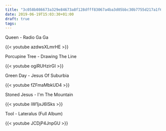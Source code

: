 ```yaml
---
title: "3c058b086673a329e84673a8f128dfff83067a4ba3d05bbc30b7755d217a1f66"
date: 2019-06-19T15:03:30+01:00
draft: true
tags:
---
```


Queen - Radio Ga Ga

{{< youtube azdwsXLmrHE >}}

Porcupine Tree - Drawing The Line

{{< youtube ogiRUHzirGI >}}

Green Day - Jesus Of Suburbia

{{< youtube fZFmaMbkUD4 >}}

Stoned Jesus - I'm The Mountain

{{< youtube iW1jxJ6ISks >}}

Tool - Lateralus (Full Album)

{{< youtube JCDjP4JnpGU >}}
